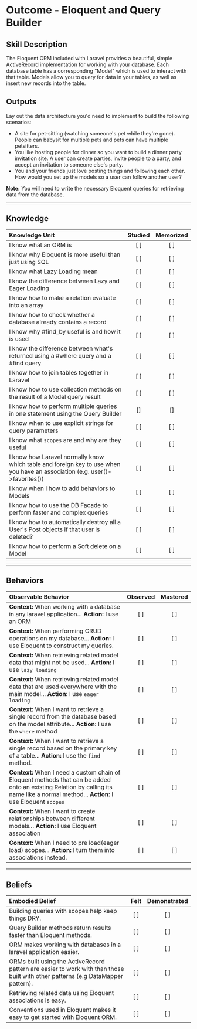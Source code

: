 # Outcome - Eloquent and Query Builder

Skill Description
----------
The Eloquent ORM included with Laravel provides a beautiful, simple ActiveRecord implementation for working with your database. Each database table has a corresponding "Model" which is used to interact with that table. Models allow you to query for data in your tables, as well as insert new records into the table.


Outputs
----------
Lay out the data architecture you'd need to implement to build the following scenarios:
- A site for pet-sitting (watching someone's pet while they're gone). People can babysit for multiple pets and pets can have multiple petsitters.
- You like hosting people for dinner so you want to build a dinner party invitation site. A user can create parties, invite people to a party, and accept an invitation to someone else's party.
- You and your friends just love posting things and following each other. How would you set up the models so a user can follow another user?

**Note:** You will need to write the necessary Eloquent queries for retrieving data from the database.


----------
## **Knowledge**


| Knowledge Unit   |      Studied      | Memorized |
|:-------------|:------------------:|:--------:|
| I know what an ORM is | [ ] | [ ]  |
| I know why Eloquent is more useful than just using SQL | [ ] | [ ]  |
| I know what Lazy Loading mean | [ ] | [ ]  |
| I know the difference between Lazy and Eager Loading | [ ] | [ ]  |
| I know how to make a relation evaluate into an array | [ ] | [ ]  |
| I know how to check whether a database already contains a record | [ ] | [ ]  |
| I know why #find_by useful is and how it is used | [ ] | [ ]  |
| I know the difference between what's returned using a #where query and a #find query | [ ] | [ ]  |
| I know how to join tables together in Laravel | [ ] | [ ]  |
| I know how to use collection methods on the result of a Model query result | [ ] | [ ]  |
| I know how to perform multiple queries in one statement using the Query Builder | [] | [] |
| I know when to use explicit strings for query parameters | [ ] | [ ]  |
| I know what `scopes` are and why are they useful | [ ] | [ ]  |
| I know how Laravel normally know which table and foreign key to use when you have an association (e.g. user()->favorites()) | [ ] | [ ]  |
| I know when I how to add behaviors to Models | [ ] | [ ]  |
| I know how to use the DB Facade to perform faster and complex queries  | [ ] | [ ]  |
| I know how to automatically destroy all a User's Post objects if that user is deleted? | [ ] | [ ]  |
| I know how to perform a Soft delete on a Model | [ ] | [ ]  |


----------


## **Behaviors**


| Observable Behavior   |      Observed      | Mastered |
|:-------------|:------------------:|:--------:|
| **Context:** When working with a database in any laravel application... **Action:** I use an ORM  | [ ] | [ ]  |
| **Context:** When performing CRUD operations on my database... **Action:** I use Eloquent to construct my queries. | [ ] | [ ]  |
| **Context:** When retrieving related model data that might not be used... **Action:** I use `lazy loading` | [ ] | [ ]  |
| **Context:** When retrieving related model data that are used everywhere with the main model... **Action:** I use `eager loading`  | [ ] | [ ]  |
| **Context:** When I want to retrieve a single record from the database based on the model attribute... **Action:** I use the `where` method | [ ] | [ ]  |
| **Context:** When I want to retrieve a single record based on the primary key of a table... **Action:** I use the `find` method. | [ ] | [ ]  |
| **Context:** When I need a custom chain of Eloquent methods that can be added onto an existing Relation by calling its name like a normal method... **Action:** I use Eloquent `scopes` | [ ] | [ ]  |
| **Context:** When I want to create relationships between different models... **Action:** I use Eloquent association | [ ] | [ ]  |
| **Context:** When I need to pre load(eager load) scopes... **Action:** I turn them into associations instead. | [ ] | [ ]  |


----------


## **Beliefs**


| Embodied Belief   |      Felt      | Demonstrated |
|:-------------|:------------------:|:--------:|
| Building queries with scopes help keep things DRY. | [ ] | [ ]  |
| Query Builder methods return results faster than Eloquent methods. | [ ] | [ ] |
| ORM makes working with databases in a laravel application easier. | [ ] | [ ]  |
| ORMs built using the ActiveRecord pattern are easier to work with than those built with other patterns (e.g DataMapper pattern). | [ ] | [ ]  |
| Retrieving related data using Eloquent associations is easy. | [ ] | [ ]  |
| Conventions used in Eloquent makes it easy to get started with Eloquent ORM. | [ ] | [ ]  |
